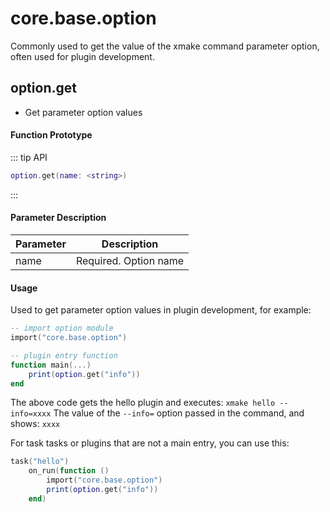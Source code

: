 
# core.base.option

Commonly used to get the value of the xmake command parameter option, often used for plugin development.

## option.get

- Get parameter option values

#### Function Prototype

::: tip API
```lua
option.get(name: <string>)
```
:::

#### Parameter Description

| Parameter | Description |
|-----------|-------------|
| name | Required. Option name |

#### Usage

Used to get parameter option values in plugin development, for example:

```lua
-- import option module
import("core.base.option")

-- plugin entry function
function main(...)
    print(option.get("info"))
end
```

The above code gets the hello plugin and executes: `xmake hello --info=xxxx` The value of the `--info=` option passed in the command, and shows: `xxxx`

For task tasks or plugins that are not a main entry, you can use this:

```lua
task("hello")
    on_run(function ()
        import("core.base.option")
        print(option.get("info"))
    end)
```